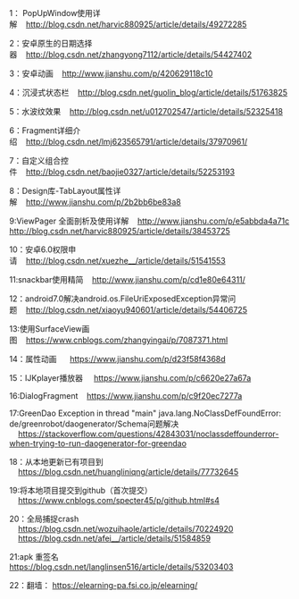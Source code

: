 1： PopUpWindow使用详解&nbsp;&nbsp;&nbsp;&nbsp;http://blog.csdn.net/harvic880925/article/details/49272285 

2：安卓原生的日期选择器&nbsp;&nbsp;&nbsp;&nbsp;http://blog.csdn.net/zhangyong7112/article/details/54427402

3：安卓动画&nbsp;&nbsp;&nbsp;&nbsp;http://www.jianshu.com/p/420629118c10

4：沉浸式状态栏&nbsp;&nbsp;&nbsp;&nbsp;http://blog.csdn.net/guolin_blog/article/details/51763825

5：水波纹效果&nbsp;&nbsp;&nbsp;&nbsp;http://blog.csdn.net/u012702547/article/details/52325418

6：Fragment详细介绍&nbsp;&nbsp;&nbsp;&nbsp;http://blog.csdn.net/lmj623565791/article/details/37970961/

7：自定义组合控件&nbsp;&nbsp;&nbsp;&nbsp;http://blog.csdn.net/baojie0327/article/details/52253193

8：Design库-TabLayout属性详解&nbsp;&nbsp;&nbsp;&nbsp;http://www.jianshu.com/p/2b2bb6be83a8

9:ViewPager 全面剖析及使用详解&nbsp;&nbsp;&nbsp;&nbsp;http://www.jianshu.com/p/e5abbda4a71c
http://blog.csdn.net/harvic880925/article/details/38453725

10：安卓6.0权限申请&nbsp;&nbsp;&nbsp;&nbsp;http://blog.csdn.net/xuezhe__/article/details/51541553

11:snackbar使用精简&nbsp;&nbsp;&nbsp;&nbsp;http://www.jianshu.com/p/cd1e80e64311/

12：android7.0解决android.os.FileUriExposedException异常问题&nbsp;&nbsp;&nbsp;&nbsp;http://blog.csdn.net/xiaoyu940601/article/details/54406725

13:使用SurfaceView画图&nbsp;&nbsp;&nbsp;&nbsp;https://www.cnblogs.com/zhangyingai/p/7087371.html

14：属性动画 &nbsp;&nbsp;&nbsp;&nbsp; https://www.jianshu.com/p/d23f58f4368d

15：IJKplayer播放器 &nbsp;&nbsp;&nbsp;&nbsp;https://www.jianshu.com/p/c6620e27a67a

16:DialogFragment&nbsp;&nbsp;&nbsp;&nbsp;https://www.jianshu.com/p/c9f20ec7277a

17:GreenDao Exception in thread "main" java.lang.NoClassDefFoundError: de/greenrobot/daogenerator/Schema问题解决  &nbsp;&nbsp;&nbsp;&nbsp;https://stackoverflow.com/questions/42843031/noclassdeffounderror-when-trying-to-run-daogenerator-for-greendao

18：从本地更新已有项目到  &nbsp;&nbsp;&nbsp;&nbsp;https://blog.csdn.net/huangliniqng/article/details/77732645

19:将本地项目提交到github（首次提交） &nbsp;&nbsp;&nbsp;&nbsp;https://www.cnblogs.com/specter45/p/github.html#s4

20：全局捕捉crash  &nbsp;&nbsp;&nbsp;&nbsp;https://blog.csdn.net/wozuihaole/article/details/70224920  &nbsp;&nbsp;&nbsp;&nbsp;https://blog.csdn.net/afei__/article/details/51584859

21:apk 重签名&nbsp;&nbsp;&nbsp;&nbsp; https://blog.csdn.net/langlinsen516/article/details/53203403

22：翻墙： https://elearning-pa.fsi.co.jp/elearning/
